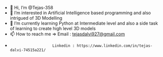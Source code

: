 - 👋 Hi, I’m @Tejas-358
- 👀 I’m interested in Artificial Intelligence based programming and also intrigued of 3D Modelling
- 🌱 I’m currently learning Python at Intermediate level and also a side task of learning to create high level 3D models 
- 📫 How to reach me => Email : tejasdalvi927@gmail.com
-                        Linkedin : https://www.linkedin.com/in/tejas-dalvi-74515a221/
